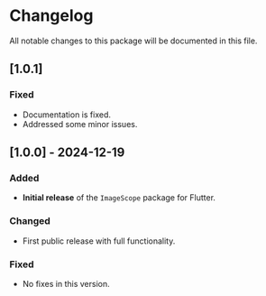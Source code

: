 # Changelog

All notable changes to this package will be documented in this file.

## [1.0.1]
### Fixed
- Documentation is fixed.
- Addressed some minor issues.

## [1.0.0] - 2024-12-19
### Added
- **Initial release** of the `ImageScope` package for Flutter.
  
### Changed
- First public release with full functionality.

### Fixed
- No fixes in this version.